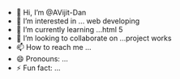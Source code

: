 - 👋 Hi, I’m @AVijit-Dan
- 👀 I’m interested in ... web developing
- 🌱 I’m currently learning ...html 5
- 💞️ I’m looking to collaborate on ...project works
- 📫 How to reach me ...
- 😄 Pronouns: ...
- ⚡ Fun fact: ...

<!---
AVijit-Dan/AVijit-Dan is a ✨ special ✨ repository because its `README.md` (this file) appears on your GitHub profile.
You can click the Preview link to take a look at your changes.
--->
